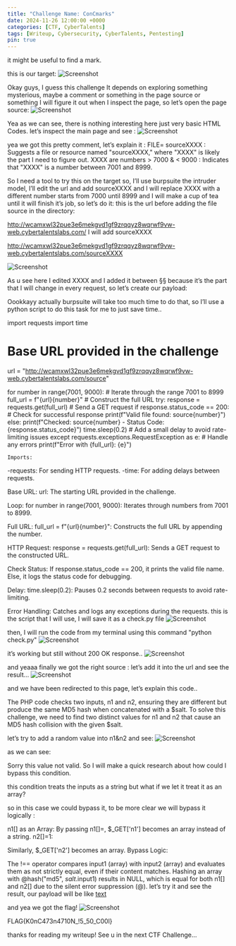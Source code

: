 ```yaml
---
title: "Challenge Name: ConCmarks"
date: 2024-11-26 12:00:00 +0000
categories: [CTF, CyberTalents]
tags: [Writeup, Cybersecurity, CyberTalents, Pentesting]
pin: true
---
```

it might be useful to find a mark.

this is our target:
![Screenshot](/assets/img/concmarks/image.png)

Okay guys, I guess this challenge It depends on exploring something mysterious, maybe a comment or something in the page source or something I will figure it out when I inspect the page, so let’s open the page source:
![Screenshot](/assets/img/concmarks/image1.png)

Yea as we can see, there is nothing interesting here just very basic HTML Codes.
let’s inspect the main page and see :
![Screenshot](/assets/img/concmarks/image3.png)

yea we got this pretty comment, let’s explain it :
FILE= sourceXXXX : Suggests a file or resource named "sourceXXXX," where "XXXX" is likely the part I need to figure out.
XXXX are numbers > 7000 & < 9000 : Indicates that "XXXX" is a number between 7001 and 8999.

So I need a tool to try this on the target so, I’ll use burpsuite the intruder model, I’ll edit the url and add sourceXXXX and I will replace XXXX with a different number starts from 7000 until 8999 and I will make a cup of tea until it will finish it’s job, so let’s do it:
this is the url before adding the file source in the directory:

http://wcamxwl32pue3e6mekgvd1gf9zrqqyz8wqrwf9vw-web.cybertalentslabs.com/
I will add sourceXXXX

http://wcamxwl32pue3e6mekgvd1gf9zrqqyz8wqrwf9vw-web.cybertalentslabs.com/sourceXXXX

![Screenshot](/assets/img/concmarks/4.png)

As u see here I edited XXXX and I added it between §§ because it’s the part that I will change in every request, so let’s create our payload:

Oookkayy actually burpsuite will take too much time to do that, so I’ll use a python script to do this task for me to just save time..

import requests
import time

# Base URL provided in the challenge
url = "http://wcamxwl32pue3e6mekgvd1gf9zrqqyz8wqrwf9vw-web.cybertalentslabs.com/source"

for number in range(7001, 9000):  # Iterate through the range 7001 to 8999
    full_url = f"{url}{number}"  # Construct the full URL
    try:
        response = requests.get(full_url)  # Send a GET request
        if response.status_code == 200:  # Check for successful response
            print(f"Valid file found: source{number}")
        else:
            print(f"Checked: source{number} - Status Code: {response.status_code}")
        time.sleep(0.2)  # Add a small delay to avoid rate-limiting issues
    except requests.exceptions.RequestException as e:  # Handle any errors
        print(f"Error with {full_url}: {e}")
    
    Imports:
-requests: For sending HTTP requests.
-time: For adding delays between requests.

Base URL:
url: The starting URL provided in the challenge.

Loop:
for number in range(7001, 9000): Iterates through numbers from 7001 to 8999.

Full URL:
full_url = f"{url}{number}": Constructs the full URL by appending the number.

HTTP Request:
response = requests.get(full_url): Sends a GET request to the constructed URL.

Check Status:
If response.status_code == 200, it prints the valid file name.
Else, it logs the status code for debugging.

Delay:
time.sleep(0.2): Pauses 0.2 seconds between requests to avoid rate-limiting.

Error Handling:
Catches and logs any exceptions during the requests.
this is the script that I will use, I will save it as a check.py file
![Screenshot](/assets/img/concmarks/5.png)

then, I will run the code from my terminal using this command
"python check.py"
![Screenshot](/assets/img/concmarks/6.png)

it’s working but still without 200 OK response..
![Screenshot](/assets/img/concmarks/7.png)

and yeaaa finally we got the right source :
let’s add it into the url and see the result…
![Screenshot](/assets/img/concmarks/8.png)

and we have been redirected to this page, let’s explain this code..

The PHP code checks two inputs, n1 and n2, ensuring they are different but produce the same MD5 hash when concatenated with a $salt. To solve this challenge, we need to find two distinct values for n1 and n2 that cause an MD5 hash collision with the given $salt.

let’s try to add a random value into n1&n2 and see:
![Screenshot](/assets/img/concmarks/9.png)

as we can see:

Sorry this value not valid.
So I will make a quick research about how could I bypass this condition.

this condition treats the inputs as a string but what if we let it treat it as an array?

so in this case we could bypass it, to be more clear we will bypass it logically :

n1[] as an Array:
By passing n1[]=, $_GET['n1'] becomes an array instead of a string.
n2[]=1:

Similarly, $_GET['n2'] becomes an array.
Bypass Logic:

The !== operator compares input1 (array) with input2 (array) and evaluates them as not strictly equal, even if their content matches.
Hashing an array with @hash("md5", $salt.$input1) results in NULL, which is equal for both n1[] and n2[] due to the silent error suppression (@).
let’s try it and see the result, our payload will be like
[text](http://wcamxwl32pue3e6mekgvd1gf9zrqqyz8wqrwf9vw-web.cybertalentslabs.com/?n1[]=&n2[]=1)

and yea we got the flag!
![Screenshot](/assets/img/concmarks/10.png)

FLAG{K0nC473n4710N_!5_50_C00l}

thanks for reading my writeup!
See u in the next CTF Challenge…

    
